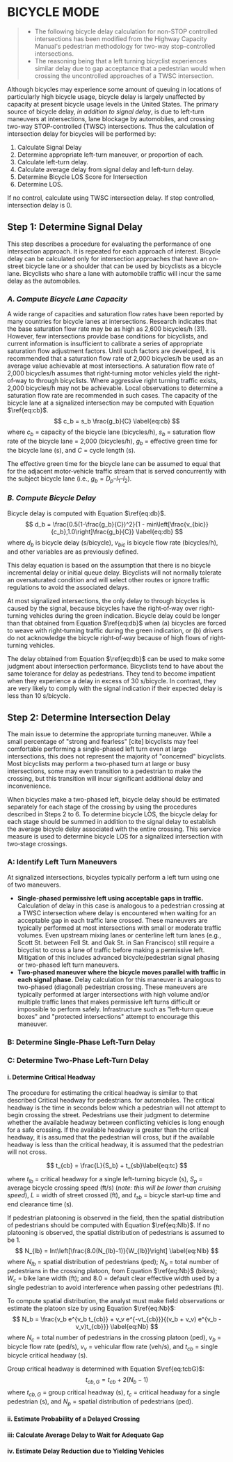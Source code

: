# BICYCLE MODE 

> - The following bicycle delay calculation for non-STOP controlled intersections has been modified from the Highway Capacity Manual's pedestrian methodology for two-way stop-controlled intersections. 
> - The reasoning being that a left turning bicyclist experiences similar delay due to gap acceptance that a pedestrian would when crossing the uncontrolled approaches of a TWSC intersection.

Although bicycles may experience some amount of queuing in locations of particularly high bicycle usage, bicycle delay is largely unaffected by capacity at present bicycle usage levels in the United States. The primary source of bicycle delay, *in addition to signal delay*, is due to left-turn maneuvers at intersections, lane blockage by automobiles, and crossing two-way STOP-controlled (TWSC) intersections. Thus the calculation of intersection delay for bicycles will be performed by:

1. Calculate Signal Delay
2. Determine appropriate left-turn maneuver, or proportion of each.
3. Calculate left-turn delay.
4. Calculate average delay from signal delay and left-turn delay.
5. Determine Bicycle LOS Score for Intersection
6. Determine LOS.

If no control, calculate using TWSC intersection delay. If stop controlled, intersection delay is 0.

## Step 1: Determine Signal Delay

This step describes a procedure for evaluating the performance of one intersection approach. It is repeated for each approach of interest. Bicycle delay can be calculated only for intersection approaches that have an on‐street bicycle lane or a shoulder that can be used by bicyclists as a bicycle lane. Bicyclists who
share a lane with automobile traffic will incur the same delay as the automobiles.

### *A. Compute Bicycle Lane Capacity*

A wide range of capacities and saturation flow rates have been reported by many countries for bicycle lanes at intersections. Research indicates that the base saturation flow rate may be as high as 2,600 bicycles/h (31). However, few intersections provide base conditions for bicyclists, and current information is insufficient to calibrate a series of appropriate saturation flow adjustment factors. Until such factors are developed, it is recommended that a saturation flow rate of 2,000 bicycles/h be used as an average value achievable at most intersections. A saturation flow rate of 2,000 bicycles/h assumes that right‐turning motor vehicles yield the right‐of‐way to through bicyclists. Where aggressive right turning
traffic exists, 2,000 bicycles/h may not be achievable. Local observations to determine a saturation flow rate are recommended in such cases. The capacity of the bicycle lane at a signalized intersection may be computed with Equation $\ref{eq:cb}$.
$$
c_b = s_b \frac{g_b}{C} \label{eq:cb}
$$
where
$c_b$ = capacity of the bicycle lane (bicycles/h),
$s_b$ = saturation flow rate of the bicycle lane = 2,000 (bicycles/h),
$g_b$ = effective green time for the bicycle lane (s), and
$C$ = cycle length (s).

The effective green time for the bicycle lane can be assumed to equal that for
the adjacent motor‐vehicle traffic stream that is served concurrently with the
subject bicycle lane (i.e., $g_b = D_p – l_1 – l_2$).

### *B. Compute Bicycle Delay*

Bicycle delay is computed with Equation $\ref{eq:db}$.
$$
d_b = \frac{0.5(1-\frac{g_b}{C})^2}{1 - min\left[\frac{v_{bic}}{c_b},1.0\right]\frac{g_b}{C}} \label{eq:db}
$$
where $d_b$ is bicycle delay (s/bicycle), $v_{bic}$ is bicycle flow rate (bicycles/h), and other variables are as previously defined.

This delay equation is based on the assumption that there is no bicycle incremental delay or initial queue delay. Bicyclists will not normally tolerate an oversaturated condition and will select other routes or ignore traffic regulations to avoid the associated delays.

At most signalized intersections, the only delay to through bicycles is caused by the signal, because bicycles have the right‐of‐way over right‐turning vehicles during the green indication. Bicycle delay could be longer than that obtained from Equation $\ref{eq:db}$ when (a) bicycles are forced to weave with right‐turning traffic during the green indication, or (b) drivers do not acknowledge the bicycle right‐of‐way because of high flows of right‐turning vehicles. 

The delay obtained from Equation $\ref{eq:db}$ can be used to make some judgment about intersection performance. Bicyclists tend to have about the same tolerance for delay as pedestrians. They tend to become impatient when they experience a delay in excess of 30 s/bicycle. In contrast, they are very likely to comply with the signal indication if their expected delay is less than 10 s/bicycle.



## Step 2: Determine Intersection Delay

The main issue to determine the appropriate turning maneuver. While a small percentage of "strong and fearless" [cite] bicyclists may feel comfortable performing a single-phased left turn even at large intersections, this does not represent the majority of "concerned" bicyclists. Most bicyclists may perform a two-phased  turn at large or busy intersections, some may even transition to a pedestrian to make the crossing, but this transition will incur significant additional delay and inconvenience. 

When bicycles make a two-phased left, bicycle delay should be estimated separately for each stage of the crossing by using the procedures described in Steps 2 to 6. To determine bicycle LOS, the bicycle delay for each stage should be summed in addition to the signal delay to establish the average bicycle delay associated with the entire crossing. This service measure is used to determine bicycle LOS for a signalized intersection with two‐stage crossings.

### A: Identify Left Turn Maneuvers
At signalized intersections, bicycles typically perform a left turn using one of two maneuvers.

- **Single-phased permissive left using acceptable gaps in traffic.**
  Calculation of delay in this case is analogous to a pedestrian crossing at a TWSC intersection where delay is encountered when waiting for an acceptable gap in each traffic lane crossed. These maneuvers are typically performed at most intersections with small or moderate traffic volumes. Even upstream mixing lanes or centerline left turn lanes (e.g., Scott St. between Fell St. and Oak St. in San Francisco) still require a bicyclist to cross a lane of traffic before making a permissive left. Mitigation of this includes advanced bicycle/pedestrian signal phasing or two-phased left turn maneuvers.
- **Two-phased maneuver where the bicycle moves parallel with traffic in each signal phase.**
  Delay calculation for this maneuver is analogous to two-phased (diagonal) pedestrian crossing. These maneuvers are typically performed at larger intersections with high volume and/or multiple traffic lanes that makes permissive left turns difficult or impossible to perform safely. Infrastructure such as "left-turn queue boxes" and "protected intersections" attempt to encourage this maneuver. 

### B: Determine Single-Phase Left-Turn Delay



### C: Determine Two-Phase Left-Turn Delay

#### i. Determine Critical Headway
The procedure for estimating the critical headway is similar to that described Critical headway for pedestrians. for automobiles. The critical headway is the time in seconds below which a pedestrian will not attempt to begin crossing the street. Pedestrians use their judgment to determine whether the available headway between conflicting vehicles is long enough for a safe crossing. If the available headway is greater than the critical headway, it is assumed that the pedestrian will cross, but if the available headway is less than the critical headway, it is assumed that the pedestrian will not cross.

$$
t_{cb} = \frac{L}{S_b} + t_{sb}\label{eq:tc}
$$

where
$t_{lb}$ = critical headway for a single left-turning bicycle (s),
$S_p$ = average bicycle crossing speed (ft/s) (*note: this will be lower than cruising speed*),
$L$ = width of street crossed (ft), and
$t_{sb}$ = bicycle start‐up time and end clearance time (s).

If pedestrian platooning is observed in the field, then the spatial distribution of pedestrians should be computed with Equation $\ref{eq:Nlb}$. If no platooning is observed, the spatial distribution of pedestrians is assumed to be 1.
$$
N_{lb} = Int\left[\frac{8.0(N_{lb}-1)}{W_{lb}}\right] \label{eq:Nlb}
$$
where 
$N_{lb}$ = spatial distribution of pedestrians (ped);
$N_b$ = total number of pedestrians in the crossing platoon, from Equation $\ref{eq:Nb}$ (bikes);
$W_c$ = bike lane width (ft); and
8.0 = default clear effective width used by a single pedestrian to avoid interference when passing other pedestrians (ft).

To compute spatial distribution, the analyst must make field observations or estimate the platoon size by using Equation $\ref{eq:Nb}$:
$$
N_b = \frac{v_b e^{v_b t_{cb}} + v_v e^{-vt_{cb}}}{(v_b + v_v) e^{v_b - v_v)t_{cb}}} \label{eq:Nb}
$$
where
$N_c$ = total number of pedestrians in the crossing platoon (ped),
$v_b$ = bicycle flow rate (ped/s),
$v_v$ = vehicular flow rate (veh/s), and
$t_{cb}$ = single bicycle critical headway (s).

Group critical headway is determined with Equation $\ref{eq:tcbG}$:
$$
t_{cb,G} = t_{cb} + 2(N_b -1) \label{eq:tcbG}
$$
where
$t_{cb,G}$ = group critical headway (s),
$t_c$ = critical headway for a single pedestrian (s), and
$N_p$ = spatial distribution of pedestrians (ped).

#### ii. Estimate Probability of a Delayed Crossing

#### iii: Calculate Average Delay to Wait for Adequate Gap

#### iv. Estimate Delay Reduction due to Yielding Vehicles
